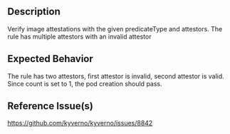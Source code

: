 ## Description

Verify image attestations with the given predicateType and attestors. The rule has multiple attestors with an invalid attestor

## Expected Behavior

The rule has two attestors, first attestor is invalid, second attestor is valid. Since count is set to 1, the pod creation should pass.

## Reference Issue(s)

https://github.com/kyverno/kyverno/issues/8842
